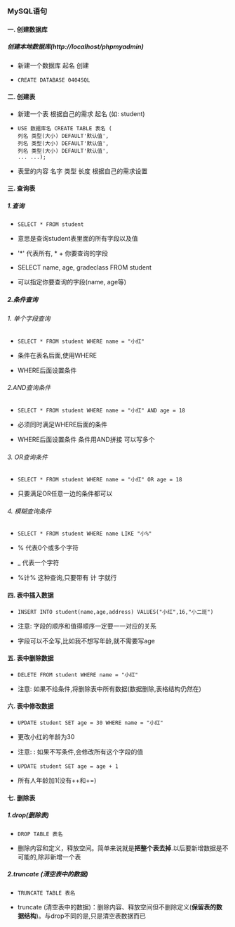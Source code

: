 ### MySQL语句

#### 一. 创建数据库

##### 创建本地数据库(http://localhost/phpmyadmin)

* 新建一个数据库 起名 创建

* ```
  CREATE DATABASE 0404SQL
  ```

#### 二. 创建表

* 新建一个表 根据自己的需求 起名 (如: student)

* ```
  USE 数据库名 CREATE TABLE 表名 (
  列名 类型(大小) DEFAULT'默认值',
  列名 类型(大小) DEFAULT'默认值',  
  列名 类型(大小) DEFAULT'默认值',
  ... ...);
  ```

* 表里的内容 名字 类型 长度 根据自己的需求设置

#### 三. 查询表

##### 1.查询

* ```
  SELECT * FROM student
  ```

* 意思是查询student表里面的所有字段以及值

* '*' 代表所有, * + 你要查询的字段

*  SELECT name, age, gradeclass FROM student

* 可以指定你要查询的字段(name, age等)

##### 2.条件查询

###### 1. 单个字段查询

* ```
  SELECT * FROM student WHERE name = "小红"
  ```

* 条件在表名后面,使用WHERE

* WHERE后面设置条件

###### 2.AND查询条件

* ```
  SELECT * FROM student WHERE name = "小红" AND age = 18
  ```

* 必须同时满足WHERE后面的条件

* WHERE后面设置条件 条件用AND拼接 可以写多个

###### 3. OR查询条件

* ```
  SELECT * FROM student WHERE name = "小红" OR age = 18
  ```

* 只要满足OR任意一边的条件都可以

###### 4. 模糊查询条件

* ```
  SELECT * FROM student WHERE name LIKE "小%"
  ```

* % 代表0个或多个字符

* _ 代表一个字符

* %计% 这种查询,只要带有 计 字就行

#### 四. 表中插入数据

* ```
  INSERT INTO student(name,age,address) VALUES("小红",16,"小二班")
  ```

* 注意: 字段的顺序和值得顺序一定要一一对应的关系

* 字段可以不全写,比如我不想写年龄,就不需要写age

#### 五. 表中删除数据

* ```
  DELETE FROM student WHERE name = "小红"
  ```

* 注意: 如果不给条件,将删除表中所有数据(数据删除,表格结构仍然在)

#### 六. 表中修改数据

* ```
  UPDATE student SET age = 30 WHERE name = "小红"
  ```

* 更改小红的年龄为30

* 注意: : 如果不写条件,会修改所有这个字段的值

* ```
  UPDATE student SET age = age + 1
  ```

* 所有人年龄加1(没有++和+=)

#### 七. 删除表

##### 1.drop(删除表)

* ```
  DROP TABLE 表名
  ```

* 删除内容和定义，释放空间。简单来说就是**把整个表去掉**.以后要新增数据是不可能的,除非新增一个表

##### 2.truncate (清空表中的数据)

* ```
  TRUNCATE TABLE 表名
  ```

* truncate (清空表中的数据)：删除内容、释放空间但不删除定义(**保留表的数据结构**)。与drop不同的是,只是清空表数据而已